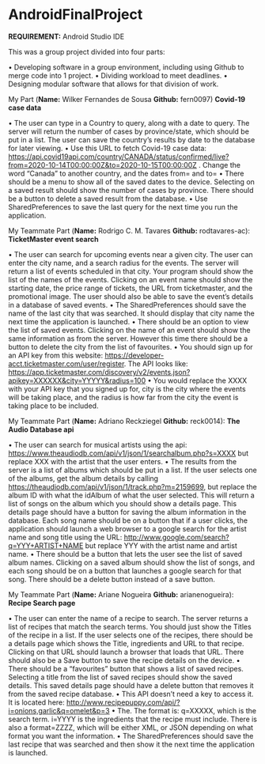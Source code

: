 # AndroidFinalProject

**REQUIREMENT:** Android Studio IDE

This was a group project divided into four parts: 

•	Developing software in a group environment, including using Github to merge code into 1 project. 
•	Dividing workload to meet deadlines. 
•	Designing modular software that allows for that division of work.

My Part (**Name:** Wilker Fernandes de Sousa **Github:** fern0097)
**Covid-19 case data**

•	The user can type in a Country to query, along with a date to query. The server will return the number of cases by province/state, which should be put in a list. The user can save the country’s results by date to the database for later viewing.
•	Use this URL to fetch Covid-19 case data: https://api.covid19api.com/country/CANADA/status/confirmed/live?from=2020-10-14T00:00:00Z&to=2020-10-15T00:00:00Z . Change the word “Canada” to another country, and the dates from= and to=
•	There should be a menu to show all of the saved dates to the device. Selecting on a saved result should show the number of cases by province. There should be a button to delete a saved result from the database. 
•	Use SharedPreferences to save the last query for the next time you run the application.

My Teammate Part (**Name:** Rodrigo C. M. Tavares **Github:** rodtavares-ac):
**TicketMaster event search**

•	The user can search for upcoming events near a given city. The user can enter the city name, and a search radius for the events. The server will return a list of events scheduled in that city. Your program should show the list of the names of the events. Clicking on an event name should show the starting date, the price range of tickets, the URL from ticketmaster, and the promotional image. The user should also be able to save the event’s details in a database of saved events. 
•	The SharedPreferences should save the name of the last city that was searched. It should display that city name the next time the application is launched.
•	There should be an option to view the list of saved events. Clicking on the name of an event should show the same information as from the server. However this time there should be a button to delete the city from the list of favourites.
•	You should sign up for an API key from this website: https://developer-acct.ticketmaster.com/user/register. The API looks like: https://app.ticketmaster.com/discovery/v2/events.json?apikey=XXXXXX&city=YYYYY&radius=100
•	You would replace the XXXX with your API key that you signed up for, city is the city where the events will be taking place, and the radius is how far from the city the event is taking place to be included. 

My Teammate Part (**Name:** Adriano Reckziegel **Github:** reck0014):
**The Audio Database api**

•	The user can search for musical artists using the api: https://www.theaudiodb.com/api/v1/json/1/searchalbum.php?s=XXXX
 but replace XXX with the artist that the user enters.
•	The results from the server is a list of albums which should be put in a list. If the user selects one of the albums, get the album details by calling https://theaudiodb.com/api/v1/json/1/track.php?m=2159699, but replace the album ID with what the idAlbum of what the user selected. This will return a list of songs on the album which you should show a details page. This details page should have a button for saving the album information in the database. Each song name should be on a button that if a user clicks, the application should launch a web browser to a google search for the artist name and song title using the URL: http://www.google.com/search?q=YYY+ARTIST+NAME   but replace YYY with the artist name and artist name.
•	There should be a button that lets the user see the list of saved album names. Clicking on a saved album should show the list of songs, and each song should be on a button that launches a google search for that song. There should be a delete button instead of a save button.

My Teammate Part (**Name:** Ariane Nogueira **Github:** arianenogueira):
**Recipe Search page**

•	The user can enter the name of a recipe to search. The server returns a list of recipes that match the search terms. You should just show the Titles of the recipe in a list. If the user selects one of the recipes, there should be a details page which shows the Title, ingredients and URL to that recipe. Clicking on that URL should launch a browser that loads that URL. There should also be a Save button to save the recipe details on the device. 
•	There should be a “favourites” button that shows a list of saved recipes. Selecting a title from the list of saved recipes should show the saved details. This saved details page should have a delete button that removes it from the saved recipe database.
•	This API doesn’t need a key to access it. It is located here: http://www.recipepuppy.com/api/?i=onions,garlic&q=omelet&p=3
•	The. The format is: q=XXXXX, which is the search term. i=YYYY is the ingredients that the recipe must include. There is also a format=ZZZZ, which will be either XML, or JSON depending on what format you want the information.
•	The SharedPreferences should save the last recipe that was searched and then show it the next time the application is launched.
